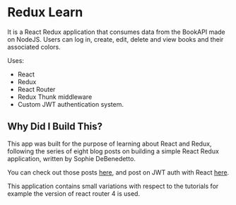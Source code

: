 # Redux Learn

It is a React Redux application that consumes data from the BookAPI made on NodeJS. Users can log in, create, edit, delete and view books and their associated colors. 

Uses:
* React
* Redux
* React Router
* Redux Thunk middleware
* Custom JWT authentication system.

## Why Did I Build This?

This app was built for the purpose of learning about React and Redux, following the series of eight blog posts on building a simple React Redux application, written by Sophie DeBenedetto.
 
You can check out those posts [here](http://www.thegreatcodeadventure.com/building-a-simple-crud-app-with-react-redux-part-1/#table-of-contents), and post on JWT auth with React [here](http://www.thegreatcodeadventure.com/jwt-authentication-with-react-redux/). 

This application contains small variations with respect to the tutorials for example the version of react router 4 is used.
